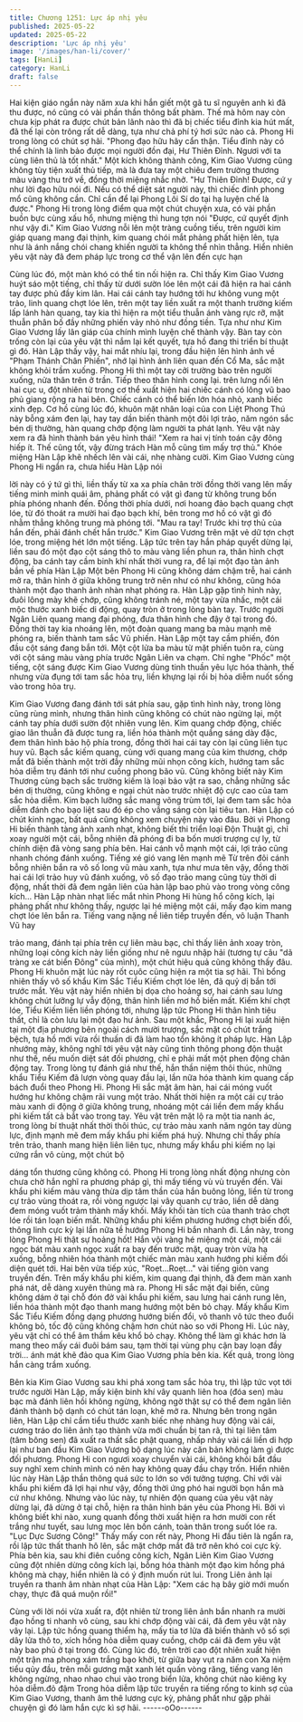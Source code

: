 ```yaml
---
title: Chương 1251: Lực áp nhị yêu
published: 2025-05-22
updated: 2025-05-22
description: 'Lực áp nhị yêu'
image: '/images/han-li/cover/'
tags: [HanLi]
category: HanLi
draft: false
---
```


Hai kiện giáo ngắn này năm xưa khi hắn giết một gã tu sĩ nguyên
anh kì đã thu được, nó cũng có vài phần thần thông bất phàm.
Thế mà hôm nay còn chưa kịp phát ra được chút bản lãnh nào thì
đã bị chiếc tiểu đỉnh kia hút mất, đã thế lại còn trông rất dễ dàng,
tựa như chả phí tý hơi sức nào cả.
Phong Hi trong lòng có chút sợ hãi.
"Phong đạo hữu hãy cẩn thận. Tiểu đỉnh này có thể chính là linh
bảo được mọi người đồn đại, Hư Thiên Đỉnh. Ngươi với ta cùng
liên thủ là tốt nhất."
Một kích không thành công, Kim Giao Vương cũng không tùy tiện
xuất thủ tiếp, mà là đưa tay một chiêu đem trường thương màu
vàng thu trở về, đồng thời miệng nhắc nhở.
"Hư Thiên Đỉnh! Được, cứ y như lời đạo hữu nói đi. Nếu có thể
diệt sát người này, thì chiếc đỉnh phong mổ cũng không cần. Chỉ
cần để lại Phong Lôi Sí do tại hạ luyện chế là được."
Phong Hi trong lòng điểm qua một chút chuyện xưa, có vài phần
buồn bực cùng xấu hổ, nhưng miệng thì hung tợn nói
"Được, cứ quyết định như vậy đi."
Kim Giao Vương nỗi lên một tràng cuồng tiếu, trên người kim giáp
quang mang đại thịnh, kim quang chói mắt phảng phất hiện lên,
tựa như là ánh nắng chói chang khiến người ta không thể nhìn
thẳng.
Hiển nhiên yêu vật này đã đem pháp lực trong cơ thể vận lên đến
cực hạn

Cùng lúc đó, một màn khó có thể tin nối hiện ra.
Chỉ thấy Kim Giao Vương huýt sáo một tiếng, chỉ thấy từ dưới
sườn lóe lên một cái đã hiện ra hai cánh tay được phủ đầy kim
lân.
Hai cái cánh tay hướng tới hư không vung một trảo, linh quang
chợt lóe lên, trên một tay liền xuất ra một thanh trường kiếm lấp
lánh hàn quang, tay kia thì hiện ra một tiểu thuẫn ánh vàng rực
rỡ, mặt thuẫn phân bố đầy những phiến vảy nhỏ như đồng tiền.
Tựa như như Kim Giao Vương lấy lân giáp của chính mình luyện
chế thành vậy.
Bàn tay còn trống còn lại của yêu vật thì nắm lại kết quyết, tựa hồ
đang thi triển bí thuật gì đó.
Hàn Lập thấy vậy, hai mắt nhíu lại, trong đầu hiện lên hình ảnh về
"Phạm Thánh Chân Phiến", nhớ lại hình ảnh liên quan đến Cổ
Ma, sắc mặt không khỏi trầm xuống.
Phong Hi thì một tay cởi trường bào trên người xuống, nửa thân
trên ở trần. Tiếp theo thân hình cong lại. trên lưng nổi lên hai cục
u, đột nhiên từ trong cơ thể xuất hiện hai chiếc cánh có lông vũ
bao phủ giang rộng ra hai bên.
Chiếc cánh có thể biến lớn hóa nhỏ, xanh biếc xinh đẹp.
Cơ hồ cùng lúc đó, khuôn mặt nhân loại của con Liệt Phong Thú
này bỗng xám đen lại, hay tay dần biến thành một đôi lợi trảo,
năm ngón sắc bén dị thường, hàn quang chớp động làm người ta
phát lạnh.
Yêu vật này xem ra đã hình thành bán yêu hình thái!
"Xem ra hai vị tính toán cậy đông hiếp ít. Thế cũng tốt, vậy đừng
trách Hàn mỗ cũng tìm mấy trợ thủ."
Khóe miệng Hàn Lập khẽ nhếch lên vài cái, nhẹ nhàng cười.
Kim Giao Vương cùng Phong Hi ngẩn ra, chưa hiểu Hàn Lập nói

lời này có ý tứ gì thì, liền thấy từ xa xa phía chân trời đồng thời
vang lên mấy tiếng minh minh quái âm, phảng phất có vật gì đang
từ không trung bốn phía phóng nhanh đến. Đồng thời phía dưới,
nơi hoang đảo bạch quang chợt lóe, từ đó thoát ra mười hai đạo
bạch khí, bên trong mơ hồ có vật gì đó nhằm thẳng không trung
mà phóng tới.
"Mau ra tay! Trước khi trợ thủ của hắn đến, phải đánh chết hắn
trước."
Kim Giao Vương trên mặt vẻ dữ tợn chợt lóe, trong miệng hét lớn
một tiếng.
Lập tức trên tay hắn pháp quyết dừng lại, liền sau đó một đạo cột
sáng thô to màu vàng liền phun ra, thân hình chợt động, ba cánh
tay cầm binh khí nhất thời vung ra, để lại một đạo tàn ảnh bắn về
phía Hàn Lập
Một bên Phong Hi cũng không dám chậm trễ, hai cánh mở ra,
thân hình ở giữa không trung trở nên như có như không, cũng
hóa thành một đạo thanh ảnh nhàn nhạt phóng ra.
Hàn Lập gặp tình hình này, đuôi lông mày khẽ chớp, cũng không
tránh né, một tay vừa nhấc, một cái mộc thước xanh biếc di động,
quay tròn ở trong lòng bàn tay.
Trước người Ngân Liên quang mang đại phóng, đưa thân hình
che đậy ở tại trong đó.
Đồng thời tay kia nhoáng lên, một đoàn quang mang ba màu
mạnh mẽ phóng ra, biến thành tam sắc Vũ phiến.
Hàn Lập một tay cầm phiến, đón đầu cột sáng đang bắn tới.
Một cột lửa ba màu từ mặt phiến tuôn ra, cùng với cột sáng màu
vàng phía trước Ngân Liên va chạm.
Chỉ nghe "Phốc" một tiếng, cột sáng được Kim Giao Vương dùng
tinh thuần yêu lực hóa thành, thế nhưng vừa đụng tới tam sắc
hỏa trụ, liền khựng lại rồi bị hỏa diễm nuốt sống vào trong hỏa trụ.

Kim Giao Vương đang đánh tới sát phía sau, gặp tình hình này,
trong lòng cũng rùng mình, nhưng thân hình cũng không có chút
nào ngừng lại, một cánh tay phía dưới sườn đột nhiên vung lên.
Kim quang chớp động, chiếc giao lân thuẫn đã được tung ra, liền
hóa thành một quầng sáng dày đặc, đem thân hình bảo hộ phía
trong, đồng thời hai cái tay còn lại cũng liên tục huy vũ.
Bạch sắc kiếm quang, cùng với quang mang của kim thương,
chớp mắt đã biến thành một trời đầy những mũi nhọn công kích,
hướng tam sắc hỏa diễm trụ đánh tới như cuồng phong bão vũ.
Cũng không biết này Kim Thương cùng bạch sắc trường kiếm là
loại bảo vật ra sao, chẳng những sắc bén dị thường, cũng không
e ngại chút nào trước nhiệt độ cực cao của tam sắc hỏa diễm.
Kim bạch lưỡng sắc mang võng trùm tới, lại đem tam sắc hỏa
diễm đánh cho bạo liệt sau đó ép cho vầng sáng còn lại tiêu tan.
Hàn Lập có chút kinh ngạc, bất quá cũng không xem chuyện này
vào đâu. Bởi vì Phong Hi biến thành tàng ảnh xanh nhạt, không
biết thi triển loại Độn Thuật gì, chỉ xoay người một cái, bỗng nhiên
đã phóng đi ba bốn mươi trượng cự ly, từ chính diện đã vòng
sang phía bên.
Hai cánh vỗ mạnh một cái, lợi trảo cũng nhanh chóng đánh
xuống.
Tiếng xé gió vang lên mạnh mẽ
Từ trên đôi cánh bỗng nhiên bắn ra vô số long vũ màu xanh, tựa
như mưa tên vậy, đồng thời hai cái lợi trảo huy vũ đánh xuống, vô
số đạo trảo mang cũng tùy thời di động, nhất thời đã đem ngân
liên của hàn lập bao phủ vào trong vòng công kích…
Hàn Lập nhàn nhạt liếc mắt nhìn Phong Hi hùng hổ công kích, lại
phảng phất như không thấy, ngược lại hé miệng một cái, mấy đạo
kim mang chợt lóe lên bắn ra.
Tiếng vang nặng nề liên tiếp truyền đến, vô luận Thanh Vũ hay

trảo mang, đánh tại phía trên cự liên màu bạc, chỉ thấy liên ảnh
xoay tròn, những loại công kích này liền giống như nê ngưu nhập
hải (tương tự câu "dã tràng xe cát biển Đông" của mình), một chút
hiệu quả cũng không thấy đâu.
Phong Hi khuôn mặt lúc này rốt cụôc cũng hiện ra một tia sợ hãi.
Thì bổng nhiên thấy vô số khẩu Kim Sắc Tiểu Kiếm chợt lóe lên,
đã quỷ dị bắn tới trước mắt.
Yêu vật này hiển nhiên bị dọa cho hoảng sợ, hai cánh sau lưng
không chút lưỡng lự vẫy động, thân hình liền mơ hồ biến mất.
Kiếm khí chợt lóe, Tiểu Kiếm liền liền phóng tới, nhưng lập tức
Phong Hi thân hình tiêu thất, chỉ là còn lưu lại một đạo hư ảnh.
Sau một khắc, Phong Hi lại xuất hiện tại một địa phương bên
ngoài cách mười trượng, sắc mặt có chút trắng bệch, tựa hồ mới
vừa rồi thuấn di đã làm hao tổn không ít pháp lực.
Hàn Lập nhướng mày, không nghĩ tới yêu vật này cũng tinh thông
phong độn thuật như thế, nếu muốn diệt sát đối phương, chỉ e
phải mất một phen động chân động tay.
Trong lòng tự đánh giá như thế, hắn thần niệm thôi thúc, những
khẩu Tiểu Kiếm đã lượn vòng quay đầu lại, lần nữa hóa thành kim
quang cấp bách đuổi theo Phong Hi.
Phong Hi sắc mặt âm hàn, hai cái móng vuốt hướng hư không
chậm rãi vung một trảo.
Nhất thời hiện ra một cái cự trảo màu xanh di động ở giữa không
trung, nhoáng một cái liền đem mấy khẩu phi kiếm tất cả bắt vào
trong tay.
Yêu vật trên mặt lộ ra một tia nanh ác, trong lòng bí thuật nhất
thời thôi thúc, cự trảo màu xanh năm ngón tay dùng lực, định
mạnh mẽ đem mấy khẩu phi kiếm phá huỷ.
Nhưng chỉ thấy phía trên trảo, thanh mang hiện liên liên tục,
nhưng mấy khẩu phi kiếm nọ lại cứng rắn vô cùng, một chút bộ

dáng tổn thương cũng không có.
Phong Hi trong lòng nhất động nhưng còn chưa chờ hắn nghĩ ra
phương pháp gì, thì mấy tiếng vù vù truyền đến.
Vài khẩu phi kiếm màu vàng thừa dịp tâm thần của hắn buông
lỏng, liền từ trong cự trảo vùng thoát ra, rồi vòng ngược lại vây
quanh cự trảo, liền dễ dàng đem móng vuốt trảm thành mấy khối.
Mấy khối tàn tích của thanh trảo chợt lóe rồi tán loạn biến mất.
Những khẩu phi kiếm phương hướng chợt biến đổi, thông linh
cực kỳ lại lần nữa tề hướng Phong Hi bắn nhanh đi.
Lần này, trong lòng Phong Hi thật sự hoảng hốt!
Hắn vội vàng hé miệng một cái, một cái ngọc bát màu xanh ngọc
xuất ra bay đến trước mặt, quay tròn vừa hạ xuống, bỗng nhiên
hóa thành một chiếc màn màu xanh hướng phi kiếm đối diện quét
tới.
Hai bên vừa tiếp xúc, "Roẹt…Roẹt…" vài tiếng giòn vang truyền
đến. Trên mấy khẩu phi kiếm, kim quang đại thịnh, đã đem màn
xanh phá nát, dễ dàng xuyên thủng mà ra.
Phong Hi sắc mặt đại biến, cũng không dám ở tại chỗ đón đở vài
khẩu phi kiếm, sau lưng hai cánh rung lên, liền hóa thành một đạo
thanh mang hướng một bên bỏ chạy. Mấy khẩu Kim Sắc Tiểu
Kiếm đồng dạng phương hướng biến đổi, vô thanh vô tức theo
đuổi không bỏ, tốc độ cũng không chậm hơn chút nào so với
Phong Hi.
Lúc này, yêu vật chỉ có thể âm thầm kêu khổ bỏ chạy.
Không thể làm gì khác hơn là mang theo mấy cái đuôi bám sau,
tạm thời tại vùng phụ cận bay loạn đầy trời… ánh mát khẽ đảo
qua Kim Giao Vương phía bên kia.
Kết quả, trong lòng hắn càng trầm xuống.

Bên kia Kim Giao Vương sau khi phá xong tam sắc hỏa trụ, thì
lập tức vọt tới trước người Hàn Lập, mấy kiện binh khí vây quanh
liên hoa (đóa sen) màu bạc mà đánh liên hồi không ngừng, không
ngờ thật sự có thể đem ngân liên đánh thành bộ dạnh có chút tán
loạn, khẽ mở ra.
Nhưng bên trong ngân liên, Hàn Lập chỉ cầm tiểu thước xanh biếc
nhẹ nhàng huy động vài cái, cương tráo do liên ảnh tạo thành vừa
mới chuẩn bị tan rã, thì tại liên tâm (tâm bông sen) đã xuất ra thất
sắc phật quang, nhấp nháy vài cái liền di hợp lại như ban đầu
Kim Giao Vương bộ dạng lúc này căn bản không làm gì được đối
phương.
Phong Hi con ngươi xoay chuyển vài cái, không khỏi bắt đầu suy
nghĩ xem chính mình có nên hay không quay đầu chạy trốn. Hiển
nhiên lúc này Hàn Lập thần thông quá sức to lớn so với tưởng
tượng. Chỉ với vài khẩu phi kiếm đã lợi hại như vậy, đồng thời
ứng phó hai người bọn hắn mà cứ như không.
Nhưng vào lúc này, tự nhiên độn quang của yêu vật này dừng lại,
đã dừng ở tại chỗ, hiện ra thân hình bán yêu của Phong Hi.
Bởi vì không biết khi nào, xung quanh đồng thời xuất hiện ra hơn
mười con rết trắng như tuyết, sau lưng mọc lên bốn cánh, toàn
thân trong suốt lóe ra.
"Lục Dực Sương Công!"
Thấy mấy con rết này, Phong Hi đầu tiên là ngẩn ra, rồi lập tức
thất thanh hô lên, sắc mặt chớp mắt đã trở nên khó coi cực kỳ.
Phía bên kia, sau khi điên cuồng công kích, Ngân Liên Kim Giao
Vương cũng đột nhiên dừng công kích lại, bỗng hóa thành một
đạo kim hồng phá không mà chạy, hiển nhiên là có ý định muốn
rút lui.
Trong Liên ảnh lại truyền ra thanh âm nhàn nhạt của Hàn Lập:
"Xem các hạ bây giờ mới muốn chạy, thực đã quá muộn rồi!"

Cùng với lời nói vừa xuất ra, đột nhiên từ trong liên ảnh bắn
nhanh ra mười đạo hồng ti nhanh vô cùng, sau khi chớp động vài
cái, đã đem yêu vật này vây lại. Lập tức hồng quang thiểm hạ,
mấy tia tơ lửa đã biến thành vô số sợi dây lửa thô to, xích hồng
hỏa diễm quay cuồng, chớp cái đã đem yêu vật này bao phủ ở tại
trong đó.
Cùng lúc đó, trên trời cao đột nhiên xuất hiện một trận ma phong
xám trắng bạo khởi, từ giữa bay vụt ra năm con Xa niệm tiểu qủy
đầu, trên mỗi gương mặt xanh lét quấn vòng răng, tiếng vang lên
không ngừng, nhao nhao chui vào trong biển lửa, không chút nào
kiêng kỵ hỏa diễm.đỏ đậm
Trong hỏa diễm lập tức truyền ra tiếng rống to kinh sợ của Kim
Giao Vương, thanh âm thê lương cực kỳ, phảng phất như gặp
phải chuyện gì đó làm hắn cực kì sợ hãi.
------oOo------
